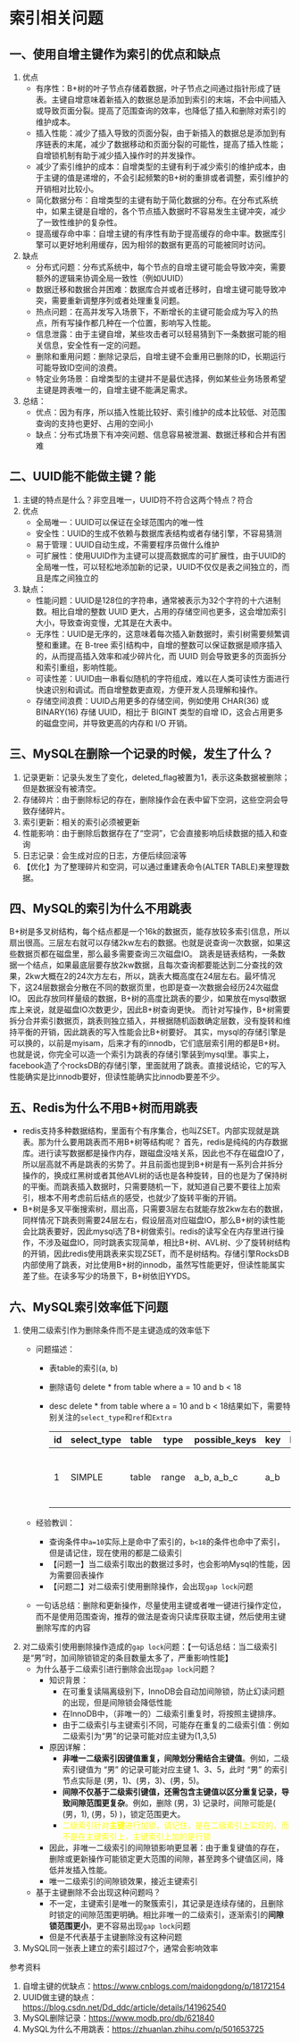 # 索引相关问题


## 一、使用自增主键作为索引的优点和缺点
1. 优点
   - 有序性：B+树的叶子节点存储着数据，叶子节点之间通过指针形成了链表。主键自增意味着新插入的数据总是添加到索引的末端，不会中间插入或导致页面分裂。提高了范围查询的效率，也降低了插入和删除对索引的维护成本。
   - 插入性能：减少了插入导致的页面分裂，由于新插入的数据总是添加到有序链表的末尾，减少了数据移动和页面分裂的可能性，提高了插入性能；自增锁机制有助于减少插入操作时的并发操作。
   - 减少了索引维护的成本：自增类型的主键有利于减少索引的维护成本，由于主键的值是递增的，不会引起频繁的B+树的重排或者调整，索引维护的开销相对比较小。
   - 简化数据分布：自增类型的主键有助于简化数据的分布。在分布式系统中，如果主键是自增的，各个节点插入数据时不容易发生主键冲突，减少了一致性维护的复杂性。
   - 提高缓存命中率：自增主键的有序性有助于提高缓存的命中率。数据库引擎可以更好地利用缓存，因为相邻的数据有更高的可能被同时访问。
2. 缺点
   - 分布式问题：分布式系统中，每个节点的自增主键可能会导致冲突，需要额外的逻辑来协调全局一致性（例如UUID）
   - 数据迁移和数据合并困难：数据库合并或者迁移时，自增主键可能导致冲突，需要重新调整序列或者处理重复问题。
   - 热点问题：在高并发写入场景下，不断增长的主键可能会成为写入的热点，所有写操作都几种在一个位置，影响写入性能。
   - 信息泄露：由于主键自增，某些攻击者可以轻易猜到下一条数据可能的相关信息，安全性有一定的问题。
   - 删除和重用问题：删除记录后，自增主键不会重用已删除的ID，长期运行可能导致ID空间的浪费。
   - 特定业务场景：自增类型的主键并不是最优选择，例如某些业务场景希望主键是跨表唯一的，自增主键不能满足需求。
3. 总结：
   - 优点：因为有序，所以插入性能比较好、索引维护的成本比较低、对范围查询的支持也更好、占用的空间小
   - 缺点：分布式场景下有冲突问题、信息容易被泄漏、数据迁移和合并有困难

## 二、UUID能不能做主键？能
1. 主键的特点是什么？非空且唯一，UUID符不符合这两个特点？符合
2. 优点
   - 全局唯一：UUID可以保证在全球范围内的唯一性
   - 安全性：UUID的生成不依赖与数据库表结构或者存储引擎，不容易猜测
   - 易于管理：UUID自动生成，不需要程序员做什么维护
   - 可扩展性：使用UUID作为主键可以提高数据库的可扩展性，由于UUID的全局唯一性，可以轻松地添加新的记录，UUID不仅仅是表之间独立的，而且是库之间独立的
3. 缺点：
   - 性能问题：UUID是128位的字符串，通常被表示为32个字符的十六进制数。相比自增的整数 UUID 更大，占用的存储空间也更多，这会增加索引大小，导致查询变慢，尤其是在大表中。 
   - 无序性：UUID是无序的，这意味着每次插入新数据时，索引树需要频繁调整和重建。在 B-tree 索引结构中，自增的整数可以保证数据是顺序插入的，从而提高插入效率和减少碎片化，而 UUID 则会导致更多的页面拆分和索引重组，影响性能。 
   - 可读性差：UUID由一串看似随机的字符组成，难以在人类可读性方面进行快速识别和调试。而自增整数更直观，方便开发人员理解和操作。 
   - 存储空间浪费：UUID占用更多的存储空间，例如使用 CHAR(36) 或 BINARY(16) 存储 UUID，相比于 BIGINT 类型的自增 ID，这会占用更多的磁盘空间，并导致更高的内存和 I/O 开销。

## 三、MySQL在删除一个记录的时候，发生了什么？
1. 记录更新：记录头发生了变化，deleted_flag被置为1，表示这条数据被删除；但是数据没有被清空。
2. 存储碎片：由于删除标记的存在，删除操作会在表中留下空洞，这些空洞会导致存储碎片。
3. 索引更新：相关的索引必须被更新
4. 性能影响：由于删除后数据存在了“空洞”，它会直接影响后续数据的插入和查询
5. 日志记录：会生成对应的日志，方便后续回滚等
6. 【优化】为了整理碎片和空洞，可以通过重建表命令(ALTER TABLE)来整理数据。

## 四、MySQL的索引为什么不用跳表
B+树是多叉树结构，每个结点都是一个16k的数据页，能存放较多索引信息，所以扇出很高。三层左右就可以存储2kw左右的数据。也就是说查询一次数据，如果这些数据页都在磁盘里，那么最多需要查询三次磁盘IO。 
跳表是链表结构，一条数据一个结点，如果最底层要存放2kw数据，且每次查询都要能达到二分查找的效果，2kw大概在2的24次方左右，所以，跳表大概高度在24层左右。最坏情况下，这24层数据会分散在不同的数据页里，也即是查一次数据会经历24次磁盘IO。 
因此存放同样量级的数据，B+树的高度比跳表的要少，如果放在mysql数据库上来说，就是磁盘IO次数更少，因此B+树查询更快。 
而针对写操作，B+树需要拆分合并索引数据页，跳表则独立插入，并根据随机函数确定层数，没有旋转和维持平衡的开销，因此跳表的写入性能会比B+树要好。 
其实，mysql的存储引擎是可以换的，以前是myisam，后来才有的innodb，它们底层索引用的都是B+树。也就是说，你完全可以造一个索引为跳表的存储引擎装到mysql里。事实上，facebook造了个rocksDB的存储引擎，里面就用了跳表。直接说结论，它的写入性能确实是比innodb要好，但读性能确实比innodb要差不少。

## 五、Redis为什么不用B+树而用跳表
- redis支持多种数据结构，里面有个有序集合，也叫ZSET。内部实现就是跳表。那为什么要用跳表而不用B+树等结构呢？ 首先，redis是纯纯的内存数据库。进行读写数据都是操作内存，跟磁盘没啥关系，因此也不存在磁盘IO了，所以层高就不再是跳表的劣势了。并且前面也提到B+树是有一系列合并拆分操作的，换成红黑树或者其他AVL树的话也是各种旋转，目的也是为了保持树的平衡。而跳表插入数据时，只需要随机一下，就知道自己要不要往上加索引，根本不用考虑前后结点的感受，也就少了旋转平衡的开销。
- B+树是多叉平衡搜索树，扇出高，只需要3层左右就能存放2kw左右的数据，同样情况下跳表则需要24层左右，假设层高对应磁盘IO，那么B+树的读性能会比跳表要好，因此mysql选了B+树做索引。redis的读写全在内存里进行操作，不涉及磁盘IO，同时跳表实现简单，相比B+树、AVL树、少了旋转树结构的开销，因此redis使用跳表来实现ZSET，而不是树结构。存储引擎RocksDB内部使用了跳表，对比使用B+树的innodb，虽然写性能更好，但读性能属实差了些。在读多写少的场景下，B+树依旧YYDS。

## 六、MySQL索引效率低下问题
1. 使用二级索引作为删除条件而不是主键造成的效率低下
   - 问题描述：
     - 表table的索引(a, b)
     - 删除语句 delete * from table where a = 10 and b < 18 
     - desc delete * from table where a = 10 and b < 18结果如下，需要特别关注的`select_type`和`ref`和`Extra`

       | id | select_type | table | type  | possible_keys | key | key_len | ref | rows | Extra                              |
       |----|-------------|-------|-------|---------------|-----|---------|-----|------|------------------------------------|
       | 1  | SIMPLE      | table | range | a_b, a_b_c    | a_b | 12      | _   | 13   | Using index condition; Using where |
     
   - 经验教训：
     - 查询条件中`a=10`实际上是命中了索引的，`b<18`的条件也命中了索引，但是请记住，现在使用的都是二级索引
     - 【问题一】当二级索引取出的数据过多时，也会影响Mysql的性能，因为需要回表操作
     - 【问题二】对二级索引使用删除操作，会出现`gap lock`问题
   - 一句话总结：删除和更新操作，尽量使用主键或者唯一键进行操作定位，而不是使用范围查询，推荐的做法是查询只读库获取主键，然后使用主键删除写库的内容
2. 对二级索引使用删除操作造成的`gap lock`问题：【一句话总结：当二级索引是“男”时，加间隙锁锁定的条目数量太多了，严重影响性能】
   - 为什么基于二级索引进行删除会出现`gap lock`问题？
     - 知识背景：
       - 在可重复读隔离级别下，InnoDB会自动加间隙锁，防止幻读问题的出现，但是间隙锁会降低性能
       - 在InnoDB中，（非唯一的）二级索引重复时，将按照主键排序。
       - 由于二级索引与主键索引不同，可能存在重复的二级索引值：例如二级索引为“男”的记录可能对应主键为(1,3,5)
     - 原因详解：
       - **非唯一二级索引因键值重复，间隙划分需结合主键值**。例如，二级索引键值为 “男” 的记录可能对应主键 1、3、5，此时 “男” 的索引节点实际是 (男，1)、(男，3)、(男，5)。
       - **间隙不仅基于二级索引键值，还需包含主键值以区分重复记录，导致间隙范围更复杂**。例如，删除 (男，3) 记录时，间隙可能是( (男，1), (男，5) )，锁定范围更大。
       - <font color='yellow'>二级索引针对**主键**进行加锁，请记住，是在二级索引上实现的，而不是在主键索引上，主键索引上加的是行锁</font>
     - 因此，非唯一二级索引的间隙锁影响更显著：由于重复键值的存在，删除或更新操作可能锁定更大范围的间隙，甚至跨多个键值区间，降低并发插入性能。
     - 唯一二级索引的间隙锁效果，接近主键索引
   - 基于主键删除不会出现这种问题吗？
     - 不一定，主键索引是唯一的聚簇索引，其记录是连续存储的，且删除时锁定的间隙范围更明确。相比非唯一的二级索引，逐渐索引的**间隙锁范围更小**，更不容易出现`gap lock`问题
     - 但是不代表基于主键删除没有这种问题
3. MySQL同一张表上建立的索引超过7个，通常会影响效率


参考资料
1. 自增主键的优缺点：https://www.cnblogs.com/maidongdong/p/18172154
2. UUID做主键的缺点：https://blog.csdn.net/Dd_ddc/article/details/141962540
3. MySQL删除记录：https://www.modb.pro/db/621840
4. MySQL为什么不用跳表：https://zhuanlan.zhihu.com/p/501653725